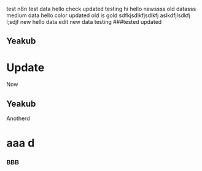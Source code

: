 test n8n
test data
hello
check
updated
testing
hi
hello
newssss
old datasss
medium data
hello color
updated
old is gold
sdfkjsdlkfjsdlkfj aslkdfjlsdkfj l;sdjf
new
hello
data
edit
new data
testing
###tested
updated
## Yeakub
# Update
Now
## Yeakub
Anotherd
# aaa d
### BBB
